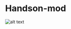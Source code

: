# Handson-mod

![alt text](https://https://github.com/charlj22/Handson-mod/blob/main/Images/20210816_071305.jpg?raw=true)
